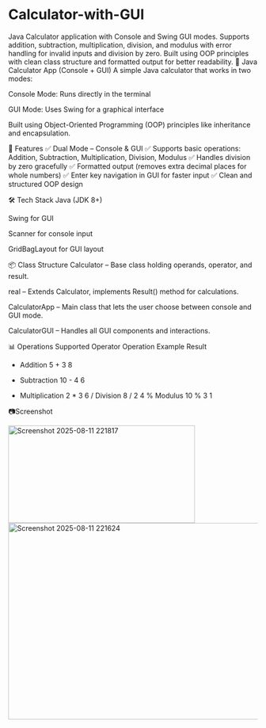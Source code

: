 # Calculator-with-GUI
Java Calculator application with Console and Swing GUI modes. Supports addition, subtraction, multiplication, division, and modulus with error handling for invalid inputs and division by zero. Built using OOP principles with clean class structure and formatted output for better readability.
🧮 Java Calculator App (Console + GUI)
A simple Java calculator that works in two modes:

Console Mode: Runs directly in the terminal

GUI Mode: Uses Swing for a graphical interface

Built using Object-Oriented Programming (OOP) principles like inheritance and encapsulation.

🚀 Features
✅ Dual Mode – Console & GUI
✅ Supports basic operations: Addition, Subtraction, Multiplication, Division, Modulus
✅ Handles division by zero gracefully
✅ Formatted output (removes extra decimal places for whole numbers)
✅ Enter key navigation in GUI for faster input
✅ Clean and structured OOP design

🛠 Tech Stack
Java (JDK 8+)

Swing for GUI

Scanner for console input

GridBagLayout for GUI layout

📦 Class Structure
Calculator – Base class holding operands, operator, and result.

real – Extends Calculator, implements Result() method for calculations.

CalculatorApp – Main class that lets the user choose between console and GUI mode.

CalculatorGUI – Handles all GUI components and interactions.

📊 Operations Supported
Operator	Operation	Example	Result
+	Addition	5 + 3	8
-	Subtraction	10 - 4	6
*	Multiplication	2 * 3	6
/	Division	8 / 2	4
%	Modulus	10 % 3	1


📷Screenshot


<img width="377" height="197" alt="Screenshot 2025-08-11 221817" src="https://github.com/user-attachments/assets/362466f4-daca-4df8-ba34-1fa36f7f8a24" />
<img width="510" height="397" alt="Screenshot 2025-08-11 221624" src="https://github.com/user-attachments/assets/cba83864-0957-4d90-9bab-d4c2479ab1ef" />


